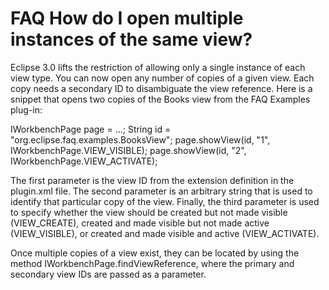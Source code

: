 

FAQ How do I open multiple instances of the same view?
======================================================

Eclipse 3.0 lifts the restriction of allowing only a single instance of each view type. You can now open any number of copies of a given view. Each copy needs a secondary ID to disambiguate the view reference. Here is a snippet that opens two copies of the Books view from the FAQ Examples plug-in:

   IWorkbenchPage page = ...;
   String id = "org.eclipse.faq.examples.BooksView";
   page.showView(id, "1", IWorkbenchPage.VIEW_VISIBLE);
   page.showView(id, "2", IWorkbenchPage.VIEW_ACTIVATE);

The first parameter is the view ID from the extension definition in the plugin.xml file. The second parameter is an arbitrary string that is used to identify that particular copy of the view. Finally, the third parameter is used to specify whether the view should be created but not made visible (VIEW_CREATE), created and made visible but not made active (VIEW_VISIBLE), or created and made visible and active (VIEW_ACTIVATE).

  
Once multiple copies of a view exist, they can be located by using the method IWorkbenchPage.findViewReference, where the primary and secondary view IDs are passed as a parameter.


